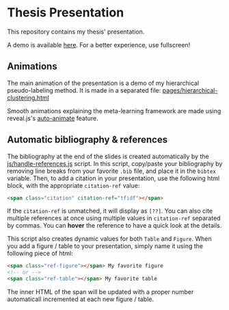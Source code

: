 # Thesis Presentation
This repository contains my thesis' presentation.

A demo is available [here](https://tdopierre.github.io/thesis-presentation/). For a better experience, use fullscreen!

## Animations
The main animation of the presentation is a demo of my hierarchical pseudo-labeling method. It is made in a separated file: [pages/hierarchical-clustering.html](pages/hierarchical-clustering.html)

Smooth animations explaining the meta-learning framework are made using reveal.js's [auto-animate](https://revealjs.com/auto-animate/) feature. 

## Automatic bibliography & references
The bibliography at the end of the slides is created automatically by the [js/handle-references.js](js/handle-references.js) script. In this script, copy/paste your bibliography by removing line breaks from your favorite `.bib` file, and place it in the `bibtex` variable. Then, to add a citation in your presentation, use the following html block, with the appropriate `citation-ref` value:
```html
<span class="citation" citation-ref="tfidf"></span>
```

If the `citation-ref` is unmatched, it will display as `[??]`. You can also cite multiple references at once using multiple values in `citation-ref` separated by commas. You can **hover** the reference to have a quick look at the details.

This script also creates dynamic values for both `Table` and `Figure`. When you add a figure / table to your presentation, simply name it using the following piece of html:
```html
<span class="ref-figure"></span> My favorite figure
<!-- or -->
<span class="ref-table"></span> My favorite table
```
The inner HTML of the span will be updated with a proper number automaticall incremented at each new figure / table. 


